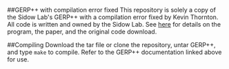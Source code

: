 ##GERP++ with compilation error fixed
This repository is solely a copy of the Sidow Lab's GERP++ with a compilation error fixed by Kevin Thornton.
All code is written and owned by the Sidow Lab.
See [here](http://mendel.stanford.edu/SidowLab/downloads/gerp/) for details on the program, the paper, and the original code download.

##Compiling
Download the tar file or clone the repository, untar GERP++, and type `make` to compile.
Refer to the GERP++ documentation linked above for use.
